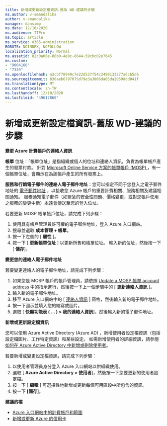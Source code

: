 ```yaml
---
title: 新增或更新設定檔資訊-舊版 WD-建議的步驟
ms.author: v-smandalika
author: v-smandalika
manager: dansimp
ms.date: 12/10/2020
ms.audience: ITPro
ms.topic: article
ms.service: o365-administration
ROBOTS: NOINDEX, NOFOLLOW
localization_priority: Normal
ms.assetid: 82c0a06e-86b0-4e8c-8644-59cbc02e7645
ms.custom:
- "9004166"
- "7339"
ms.openlocfilehash: a3cbf78949c7e22d537f54c2498133277a6cb5d6
ms.sourcegitcommit: 830aeb6797075d79e3a3006da05da2059ddd041f
ms.translationtype: MT
ms.contentlocale: zh-TW
ms.lasthandoff: 12/10/2020
ms.locfileid: "49617860"
---
```

# <a name="add-or-update-profile-information---legacy-wd---recommended-steps"></a>新增或更新設定檔資訊-舊版 WD-建議的步驟

**變更 Azure 計費帳戶的連絡人資訊**

**帳單** 位址：「帳單位址」是指組織或個人的位址和連絡人資訊，負責為帳單帳戶產生的發票付款。 針對 [Microsoft Online Service 方案的帳單帳戶 (MOSP) ](https://docs.microsoft.com/azure/cost-management-billing/manage/change-azure-account-profile#update-an-mosp-billing-account-address)，有一個帳單位址，會顯示在為該帳戶產生的所有發票上。

**服務和行銷電子郵件的連絡人電子郵件地址**：您可以指定不同于您登入之電子郵件地址的 [電子郵件地址](https://docs.microsoft.com/azure/cost-management-billing/manage/change-azure-account-profile#change-your-contact-email-address) ，以接收您 Azure 帳戶的重要計費相關、服務相關及建議相關通知。 服務通知電子郵件（如緊急的安全性問題、價格變更，或對您帳戶使用之服務的變更中斷）永遠會傳送至您的登入位址。

若要更新 MOSP 帳單帳戶位址，請完成下列步驟：
1. 使用具有帳戶管理員許可權的電子郵件地址，登入 Azure 入口網站。
2. 搜尋並選取 **成本管理 + 帳單**。 
3. 按一下左側的 [ **屬性** ]。 
4. 按一下 [ **更新帳單位址** ] 以更新所售和帳單位址。 輸入新的位址，然後按一下 [ **儲存**]。

**變更您的連絡人電子郵件地址** 

若要變更連絡人的電子郵件地址，請完成下列步驟：
1. 如果您是 MOSP 帳戶的帳戶管理員，請依照 [Update a MOSP 帳單 account address](https://docs.microsoft.com/azure/cost-management-billing/manage/change-azure-account-profile#update-an-mosp-billing-account-address) 中的指示進行，然後按一下上一個步驟中的 [ **更新連絡人資訊** ]。 
2. 輸入新的電子郵件地址。 
3. 移至 Azure 入口網站中的 [ [連絡人資訊](https://ms.portal.azure.com/) ] 窗格，然後輸入新的電子郵件地址。 
4. 按一下圖示並填入您的縮寫或圖片。 
5. 選取 [ **快顯功能表 ( ... ) > 我的連絡人資訊**]，然後輸入新的電子郵件地址。

**新增或更新設定檔資訊**

您可以使用 Azure Active Directory (Azure AD) ，新增使用者設定檔資訊（包括設定檔圖片、工作特定資訊）和某些設定。 如需新增使用者的詳細資訊，請參閱 [如何在 Azure Active Directory 中新增或刪除使用者](https://docs.microsoft.com/azure/active-directory/fundamentals/add-users-azure-active-directory)。

若要新增或變更設定檔資訊，請完成下列步驟：

1. 以使用者管理員身分登入 Azure 入口網站以供組織使用。
2. 選取 [ **Azure Active Directory > 使用者**]，然後按一下您要更新的使用者設定檔。 
3. 按一下 [ **編輯** ] 可選擇性地新增或更新每個可用區段中所包含的資訊。 
4. 按一下 **[儲存]**。

**建議的檔**

- [Azure 入口網站中的計費帳戶和範圍](https://docs.microsoft.com/azure/cost-management-billing/manage/view-all-accounts) 
- [新增或更新 Azure 的信用卡](https://docs.microsoft.com/azure/cost-management-billing/manage/change-credit-card)


